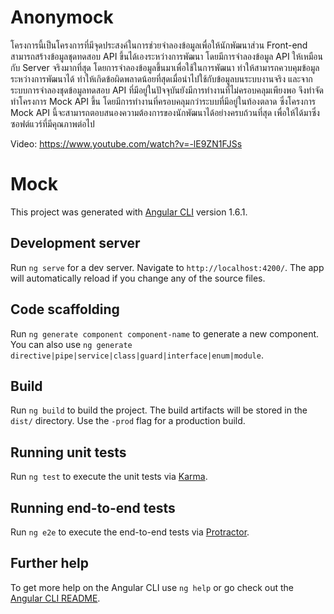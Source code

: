 # Anonymock

โครงการนี้เป็นโครงการที่มีจุดประสงค์ในการช่วยจำลองข้อมูลเพื่อให้นักพัฒนาส่วน Front-end สามารถสร้างข้อมูลชุดทดสอบ API ขึ้นได้เองระหว่างการพัฒนา โดยมีการจำลองข้อมูล API ให้เหมือนกับ Server จริงมากที่สุด โดยการจำลองข้อมูลขึ้นมาเพื่อใช้ในการพัฒนา ทำให้สามารถควบคุมข้อมูลระหว่างการพัฒนาได้ ทำให้เกิดข้อผิดพลาดน้อยที่สุดเมื่อนำไปใช้กับข้อมูลบนระบบงานจริง และจากระบบการจำลองชุดข้อมูลทดสอบ API ที่มีอยู่ในปัจจุบันยังมีการทำงานที่ไม่ครอบคลุมเพียงพอ จึงทำจัดทำโครงการ Mock API ขึ้น โดยมีการทำงานที่ครอบคลุมกว่าระบบที่มีอยู่ในท้องตลาด ซึ่งโครงการ Mock API นี้จะสามารถตอบสนองความต้องการของนักพัฒนาได้อย่างครบถ้วนที่สุด เพื่อให้ได้มาซึ่งซอฟต์แวร์ที่มีคุณภาพต่อไป

Video: https://www.youtube.com/watch?v=-lE9ZN1FJSs

# Mock

This project was generated with [Angular CLI](https://github.com/angular/angular-cli) version 1.6.1.

## Development server

Run `ng serve` for a dev server. Navigate to `http://localhost:4200/`. The app will automatically reload if you change any of the source files.

## Code scaffolding

Run `ng generate component component-name` to generate a new component. You can also use `ng generate directive|pipe|service|class|guard|interface|enum|module`.

## Build

Run `ng build` to build the project. The build artifacts will be stored in the `dist/` directory. Use the `-prod` flag for a production build.

## Running unit tests

Run `ng test` to execute the unit tests via [Karma](https://karma-runner.github.io).

## Running end-to-end tests

Run `ng e2e` to execute the end-to-end tests via [Protractor](http://www.protractortest.org/).

## Further help

To get more help on the Angular CLI use `ng help` or go check out the [Angular CLI README](https://github.com/angular/angular-cli/blob/master/README.md).

